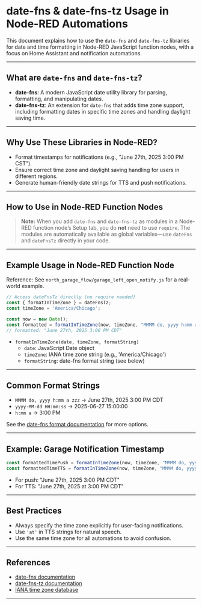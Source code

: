 # date-fns & date-fns-tz Usage in Node-RED Automations

This document explains how to use the `date-fns` and `date-fns-tz` libraries for date and time formatting in Node-RED JavaScript function nodes, with a focus on Home Assistant and notification automations.

---

## What are `date-fns` and `date-fns-tz`?

- **date-fns**: A modern JavaScript date utility library for parsing, formatting, and manipulating dates.
- **date-fns-tz**: An extension for `date-fns` that adds time zone support, including formatting dates in specific time zones and handling daylight saving time.

---

## Why Use These Libraries in Node-RED?

- Format timestamps for notifications (e.g., "June 27th, 2025 3:00 PM CST").
- Ensure correct time zone and daylight saving handling for users in different regions.
- Generate human-friendly date strings for TTS and push notifications.

---

## How to Use in Node-RED Function Nodes

> **Note:** When you add `date-fns` and `date-fns-tz` as modules in a Node-RED function node’s Setup tab, you do **not** need to use `require`. The modules are automatically available as global variables—use `dateFns` and `dateFnsTz` directly in your code.

---

## Example Usage in Node-RED Function Node

Reference: See `north_garage_flow/garage_left_open_notify.js` for a real-world example.

```javascript
// Access dateFnsTz directly (no require needed)
const { formatInTimeZone } = dateFnsTz;
const timeZone = 'America/Chicago';

const now = new Date();
const formatted = formatInTimeZone(now, timeZone, "MMMM do, yyyy h:mm a zzz");
// formatted: "June 27th, 2025 3:00 PM CDT"
```

- `formatInTimeZone(date, timeZone, formatString)`
  - `date`: JavaScript Date object
  - `timeZone`: IANA time zone string (e.g., 'America/Chicago')
  - `formatString`: date-fns format string (see below)

---

## Common Format Strings

- `MMMM do, yyyy h:mm a zzz` → June 27th, 2025 3:00 PM CDT
- `yyyy-MM-dd HH:mm:ss` → 2025-06-27 15:00:00
- `h:mm a` → 3:00 PM

See the [date-fns format documentation](https://date-fns.org/v3.6.0/docs/format) for more options.

---

## Example: Garage Notification Timestamp

```javascript
const formattedTimePush = formatInTimeZone(now, timeZone, "MMMM do, yyyy h:mm a zzz");
const formattedTimeTTS = formatInTimeZone(now, timeZone, "MMMM do, yyyy 'at' h:mm a zzz");
```

- For push: "June 27th, 2025 3:00 PM CDT"
- For TTS:  "June 27th, 2025 at 3:00 PM CDT"

---

## Best Practices

- Always specify the time zone explicitly for user-facing notifications.
- Use `'at'` in TTS strings for natural speech.
- Use the same time zone for all automations to avoid confusion.

---

## References

- [date-fns documentation](https://date-fns.org/)
- [date-fns-tz documentation](https://github.com/date-fns/date-fns-tz)
- [IANA time zone database](https://en.wikipedia.org/wiki/List_of_tz_database_time_zones)

---

<!-- Last updated: June 29, 2025 -->
